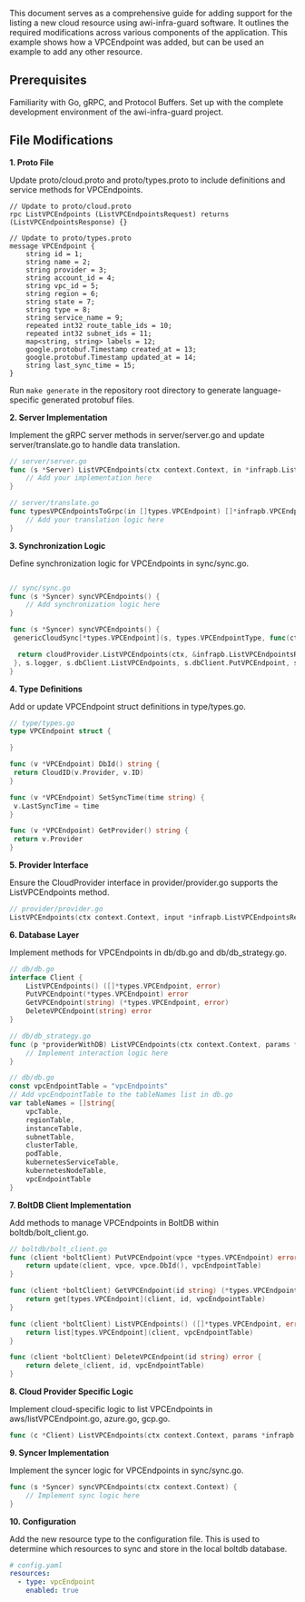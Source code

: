 
This document serves as a comprehensive guide for adding support for the listing a new cloud resource using awi-infra-guard software. It outlines the required modifications across various components of the application. This example shows how a VPCEndpoint was added, but can be used an example to add any other resource.

## Prerequisites

Familiarity with Go, gRPC, and Protocol Buffers.
Set up with the complete development environment of the awi-infra-guard project.

## File Modifications

 **1. Proto File**

Update proto/cloud.proto and proto/types.proto to include definitions and service methods for VPCEndpoints.

``` grpc
// Update to proto/cloud.proto
rpc ListVPCEndpoints (ListVPCEndpointsRequest) returns (ListVPCEndpointsResponse) {}

// Update to proto/types.proto
message VPCEndpoint {
    string id = 1;
    string name = 2;
    string provider = 3;
    string account_id = 4;
    string vpc_id = 5;
    string region = 6;
    string state = 7;
    string type = 8;
    string service_name = 9;
    repeated int32 route_table_ids = 10;
    repeated int32 subnet_ids = 11;
    map<string, string> labels = 12;
    google.protobuf.Timestamp created_at = 13;
    google.protobuf.Timestamp updated_at = 14;
    string last_sync_time = 15;
}
```

Run `make generate` in the repository root directory to generate language-specific generated protobuf files.

**2. Server Implementation**

Implement the gRPC server methods in server/server.go and update server/translate.go to handle data translation.

``` go
// server/server.go
func (s *Server) ListVPCEndpoints(ctx context.Context, in *infrapb.ListVPCEndpointsRequest) (*infrapb.ListVPCEndpointsResponse, error) {
    // Add your implementation here
}

// server/translate.go
func typesVPCEndpointsToGrpc(in []types.VPCEndpoint) []*infrapb.VPCEndpoint {
    // Add your translation logic here
}
```

**3. Synchronization Logic**

Define synchronization logic for VPCEndpoints in sync/sync.go.

``` go

// sync/sync.go
func (s *Syncer) syncVPCEndpoints() {
    // Add synchronization logic here
}

func (s *Syncer) syncVPCEndpoints() {
 genericCloudSync[*types.VPCEndpoint](s, types.VPCEndpointType, func(ctx context.Context, cloudProvider provider.CloudProvider, accountID string) ([]types.VPCEndpoint, error) {

  return cloudProvider.ListVPCEndpoints(ctx, &infrapb.ListVPCEndpointsRequest{AccountId: accountID})
 }, s.logger, s.dbClient.ListVPCEndpoints, s.dbClient.PutVPCEndpoint, s.dbClient.DeleteVPCEndpoint)
}
```

**4. Type Definitions**

Add or update VPCEndpoint struct definitions in type/types.go.

``` go
// type/types.go
type VPCEndpoint struct {

}

func (v *VPCEndpoint) DbId() string {
 return CloudID(v.Provider, v.ID)
}

func (v *VPCEndpoint) SetSyncTime(time string) {
 v.LastSyncTime = time
}

func (v *VPCEndpoint) GetProvider() string {
 return v.Provider
}

```

**5. Provider Interface**

Ensure the CloudProvider interface in provider/provider.go supports the ListVPCEndpoints method.

``` go
// provider/provider.go
ListVPCEndpoints(ctx context.Context, input *infrapb.ListVPCEndpointsRequest) ([]types.VPCEndpoint, error)
```

**6. Database Layer**

Implement methods for VPCEndpoints in db/db.go and db/db_strategy.go.

``` go
// db/db.go
interface Client {
    ListVPCEndpoints() ([]*types.VPCEndpoint, error)
    PutVPCEndpoint(*types.VPCEndpoint) error
    GetVPCEndpoint(string) (*types.VPCEndpoint, error)
    DeleteVPCEndpoint(string) error
}

// db/db_strategy.go
func (p *providerWithDB) ListVPCEndpoints(ctx context.Context, params *infrapb.ListVPCEndpointsRequest) ([]types.VPCEndpoint, error) {
    // Implement interaction logic here
}

// db/db.go
const vpcEndpointTable = "vpcEndpoints"
// Add vpcEndpointTable to the tableNames list in db.go
var tableNames = []string{
    vpcTable,
    regionTable,
    instanceTable,
    subnetTable,
    clusterTable,
    podTable,
    kubernetesServiceTable,
    kubernetesNodeTable, 
    vpcEndpointTable
}   
```

**7. BoltDB Client Implementation**

Add methods to manage VPCEndpoints in BoltDB within boltdb/bolt_client.go.

``` go
// boltdb/bolt_client.go
func (client *boltClient) PutVPCEndpoint(vpce *types.VPCEndpoint) error {
    return update(client, vpce, vpce.DbId(), vpcEndpointTable)
}

func (client *boltClient) GetVPCEndpoint(id string) (*types.VPCEndpoint, error) {
    return get[types.VPCEndpoint](client, id, vpcEndpointTable)
}

func (client *boltClient) ListVPCEndpoints() ([]*types.VPCEndpoint, error) {
    return list[types.VPCEndpoint](client, vpcEndpointTable)
}

func (client *boltClient) DeleteVPCEndpoint(id string) error {
    return delete_(client, id, vpcEndpointTable)
}

```

**8. Cloud Provider Specific Logic**

Implement cloud-specific logic to list VPCEndpoints in aws/listVPCEndpoint.go, azure.go, gcp.go.

``` go
func (c *Client) ListVPCEndpoints(ctx context.Context, params *infrapb.ListVPCEndpointsRequest) ([]types.VPCEndpoint, error) { }
```

**9. Syncer Implementation**

Implement the syncer logic for VPCEndpoints in sync/sync.go.

``` go
func (s *Syncer) syncVPCEndpoints(ctx context.Context) {
    // Implement sync logic here
}
```

**10. Configuration**

Add the new resource type to the configuration file. This is used to determine which resources to sync and store in the local boltdb database.

``` yaml
# config.yaml
resources:
  - type: vpcEndpoint
    enabled: true
```

